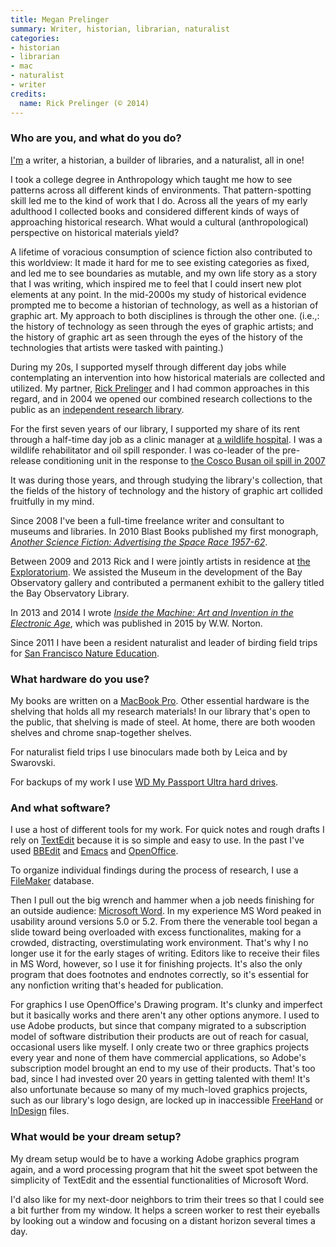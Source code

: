 ```yaml
---
title: Megan Prelinger
summary: Writer, historian, librarian, naturalist
categories:
- historian
- librarian
- mac
- naturalist
- writer
credits:
  name: Rick Prelinger (© 2014)
---
```


### Who are you, and what do you do?

[I'm](http://meganprelinger.com/ "Megan's website.") a writer, a historian, a builder of libraries, and a naturalist, all in one! 

I took a college degree in Anthropology which taught me how to see patterns across all different kinds of environments. That pattern-spotting skill led me to the kind of work that I do. Across all the years of my early adulthood I collected books and considered different kinds of ways of approaching historical research. What would a cultural (anthropological) perspective on historical materials yield? 

A lifetime of voracious consumption of science fiction also contributed to this worldview: It made it hard for me to see existing categories as fixed, and led me to see boundaries as mutable, and my own life story as a story that I was writing, which inspired me to feel that I could insert new plot elements at any point. In the mid-2000s my study of historical evidence prompted me to become a historian of technology, as well as a historian of graphic art. My approach to both disciplines is through the other one. (i.e.,: the history of technology as seen through the eyes of graphic artists; and the history of graphic art as seen through the eyes of the history of the technologies that artists were tasked with painting.)

During my 20s, I supported myself through different day jobs while contemplating an intervention into how historical materials are collected and utilized. My partner, [Rick Prelinger](http://www.prelinger.com/ "Rick's website.") and I had common approaches in this regard, and in 2004 we opened our combined research collections to the public as an [independent research library](http://www.prelingerlibrary.org/ "An independent research library in San Francisco.").

For the first seven years of our library, I supported my share of its rent through a half-time day job as a clinic manager at [a wildlife hospital](http://www.bird-rescue.org/ "A bird rescue hospital."). I was a wildlife rehabilitator and oil spill responder. I was co-leader of the pre-release conditioning unit in the response to [the Cosco Busan oil spill in 2007](https://en.wikipedia.org/wiki/Cosco_Busan_oil_spill "The Wikipedia entry for the Cosco Busan oil spill.")

It was during those years, and through studying the library's collection, that the fields of the history of technology and the history of graphic art collided fruitfully in my mind.

Since 2008 I've been a full-time freelance writer and consultant to museums and libraries. In 2010 Blast Books published my first monograph, [*Another Science Fiction: Advertising the Space Race 1957-62*](http://meganprelinger.com/book/another-science-fiction/ "Megan's book about the Space Age.").

Between 2009 and 2013 Rick and I were jointly artists in residence at [the Exploratorium](http://www.exploratorium.edu/ "A science and art museum in San Francisco."). We assisted the Museum in the development of the Bay Observatory gallery and contributed a permanent exhibit to the gallery titled the Bay Observatory Library. 

In 2013 and 2014 I wrote [*Inside the Machine: Art and Invention in the Electronic Age*](http://books.wwnorton.com/books/Author.aspx?id=4294987170 "Megan's book on the history of the electronic age."), which was published in 2015 by W.W. Norton.

Since 2011 I have been a resident naturalist and leader of birding field trips for [San Francisco Nature Education](http://www.sfnature.org/ "A nature education organisation in San Francisco.").

### What hardware do you use?

My books are written on a [MacBook Pro][macbook-pro]. Other essential hardware is the shelving that holds all my research materials! In our library that's open to the public, that shelving is made of steel. At home, there are both wooden shelves and chrome snap-together shelves. 

For naturalist field trips I use binoculars made both by Leica and by Swarovski.

For backups of my work I use [WD My Passport Ultra hard drives][my-passport-ultra].

### And what software?

I use a host of different tools for my work. For quick notes and rough drafts I rely on [TextEdit][] because it is so simple and easy to use. In the past I've used [BBEdit][] and [Emacs][] and [OpenOffice][]. 

To organize individual findings during the process of research, I use a [FileMaker][filemaker-pro] database.

Then I pull out the big wrench and hammer when a job needs finishing for an outside audience: [Microsoft Word][word]. In my experience MS Word peaked in usability around versions 5.0 or 5.2. From there the venerable tool began a slide toward being overloaded with excess functionalites, making for a crowded, distracting, overstimulating work environment. That's why I no longer use it for the early stages of writing. Editors like to receive their files in MS Word, however, so I use it for finishing projects. It's also the only program that does footnotes and endnotes correctly, so it's essential for any nonfiction writing that's headed for publication.

For graphics I use OpenOffice's Drawing program. It's clunky and imperfect but it basically works and there aren't any other options anymore. I used to use Adobe products, but since that company migrated to a subscription model of software distribution their products are out of reach for casual, occasional users like myself. I only create two or three graphics projects every year and none of them have commercial applications, so Adobe's subscription model brought an end to my use of their products. That's too bad, since I had invested over 20 years in getting talented with them! It's also unfortunate because so many of my much-loved graphics projects, such as our library's logo design, are locked up in inaccessible [FreeHand][] or [InDesign][] files.

### What would be your dream setup?

My dream setup would be to have a working Adobe graphics program again, and a word processing program that hit the sweet spot between the simplicity of TextEdit and the essential functionalities of Microsoft Word. 

I'd also like for my next-door neighbors to trim their trees so that I could see a bit further from my window. It helps a screen worker to rest their eyeballs by looking out a window and focusing on a distant horizon several times a day.

[macbook-pro]: https://www.apple.com/macbook-pro/ "A laptop."
[my-passport-ultra]: https://www.wdc.com/en/products/products.aspx?id=1000 "A portable external hard drive."
[indesign]: https://www.adobe.com/products/indesign.html "A desktop/web publishing application."
[textedit]: https://support.apple.com/en-us/HT2523 "A text editor included with Mac OS X."
[filemaker-pro]: http://www.filemaker.com/products/filemaker-pro/ "A database application."
[freehand]: https://en.wikipedia.org/wiki/Macromedia_FreeHand "Vector illustration software."
[openoffice]: http://www.openoffice.org/ "An open-source office suite."
[emacs]: http://www.gnu.org/software/emacs/ "A free open-source text editor."
[bbedit]: http://www.barebones.com/products/bbedit/ "A text editor for the Mac."
[word]: https://products.office.com/en-us/word "A document editor."
